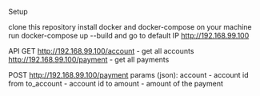 Setup

clone this repository
install docker and docker-compose on your machine
run docker-compose up --build and go to default IP http://192.168.99.100

API
  GET
    http://192.168.99.100/account - get all accounts
    http://192.168.99.100/payment - get all payments

  POST
    http://192.168.99.100/payment
    params (json):
      account - account id from
      to_account - account id to
      amount - amount of the payment
